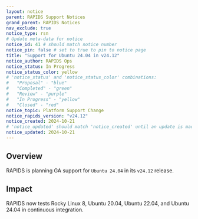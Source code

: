 ```yaml
---
layout: notice
parent: RAPIDS Support Notices
grand_parent: RAPIDS Notices
nav_exclude: true
notice_type: rsn
# Update meta-data for notice
notice_id: 41 # should match notice number
notice_pin: false # set to true to pin to notice page
title: "Support for Ubuntu 24.04 in v24.12"
notice_author: RAPIDS Ops
notice_status: In Progress
notice_status_color: yellow
# 'notice_status' and 'notice_status_color' combinations:
#   "Proposal" - "blue"
#   "Completed" - "green"
#   "Review" - "purple"
#   "In Progress" - "yellow"
#   "Closed" - "red"
notice_topic: Platform Support Change
notice_rapids_version: "v24.12"
notice_created: 2024-10-21
# 'notice_updated' should match 'notice_created' until an update is made
notice_updated: 2024-10-21
---
```


## Overview

RAPIDS is planning GA support for `Ubuntu 24.04` in its `v24.12` release.

## Impact

RAPIDS now tests Rocky Linux 8, Ubuntu 20.04, Ubuntu 22.04, and Ubuntu 24.04 in continuous integration.
